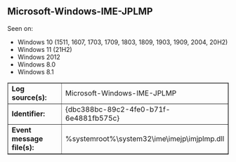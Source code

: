 ## Microsoft-Windows-IME-JPLMP

Seen on:
* Windows 10 (1511, 1607, 1703, 1709, 1803, 1809, 1903, 1909, 2004, 20H2)
* Windows 11 (21H2)
* Windows 2012
* Windows 8.0
* Windows 8.1

<table border="1" class="docutils">
  <tbody>
    <tr>
      <td><b>Log source(s):</b></td>
      <td>Microsoft-Windows-IME-JPLMP</td>
    </tr>
    <tr>
      <td><b>Identifier:</b></td>
      <td>{dbc388bc-89c2-4fe0-b71f-6e4881fb575c}</td>
    </tr>
    <tr>
      <td><b>Event message file(s):</b></td>
      <td>%systemroot%\system32\ime\imejp\imjplmp.dll</td>
    </tr>
  </tbody>
</table>

&nbsp;

